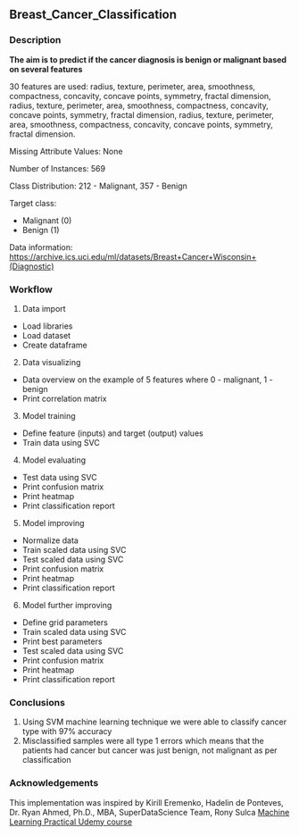 ## Breast_Cancer_Classification
### Description

**The aim is to predict if the cancer diagnosis is benign or malignant based on several features**

30 features are used: radius, texture, perimeter, area, smoothness, compactness, concavity, concave points, symmetry, fractal dimension, radius, texture, perimeter, area, smoothness, compactness, concavity, concave points, symmetry, fractal dimension, radius, texture, perimeter, area, smoothness, compactness, concavity, concave points, symmetry, fractal dimension.

Missing Attribute Values: None

Number of Instances: 569

Class Distribution: 212 - Malignant, 357 - Benign

Target class:
   - Malignant (0)
   - Benign (1)

Data information: https://archive.ics.uci.edu/ml/datasets/Breast+Cancer+Wisconsin+(Diagnostic)

### Workflow
1. Data import
- Load libraries
- Load dataset
- Create dataframe
2. Data visualizing
- Data overview on the example of 5 features where 0 - malignant, 1 - benign
- Print correlation matrix
3. Model training
- Define feature (inputs) and target (output) values
- Train data using SVC
4. Model evaluating
- Test data using SVC
- Print confusion matrix
- Print heatmap
- Print classification report
5. Model improving
- Normalize data
- Train scaled data using SVC
- Test scaled data using SVC
- Print confusion matrix
- Print heatmap
- Print classification report
6. Model further improving
- Define grid parameters
- Train scaled data using SVC
- Print best parameters
- Test scaled data using SVC
- Print confusion matrix
- Print heatmap
- Print classification report

### Conclusions
1. Using SVM machine learning technique we were able to classify cancer type with 97% accuracy
2. Misclassified samples were all type 1 errors which means that the patients had cancer but cancer was just benign, not malignant as per classification

### Acknowledgements
This implementation was inspired by Kirill Eremenko, Hadelin de Ponteves, Dr. Ryan Ahmed, Ph.D., MBA, SuperDataScience Team, Rony Sulca [Machine Learning Practical Udemy course](https://www.udemy.com/course/machine-learning-practical/?utm_source=adwords&utm_medium=udemyads&utm_campaign=DataScience_v.PROF_la.EN_cc.ROW_ti.5336&utm_content=deal4584&utm_term=_._ag_85469003954_._ad_395279056268_._kw__._de_c_._dm__._pl__._ti_dsa-774930036449_._li_1011367_._pd__._&matchtype=b&gclid=CjwKCAiAvonyBRB7EiwAadauqdGsq1pYwJXPHmZpdR12WWHTeI31ZGNAR7wJqhrnln_dI452sQCbCBoCnvwQAvD_BwE)
